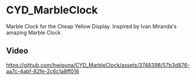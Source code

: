 # CYD_MarbleClock
 Marble Clock for the Cheap Yellow Display. Inspired by Ivan Miranda's amazing Marble Clock

## Video


https://github.com/hwiguna/CYD_MarbleClock/assets/3748398/57b3d876-aa7c-4abf-82fe-2c6c1a8ff016

